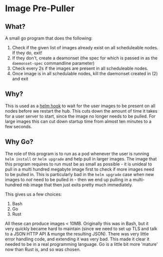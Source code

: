 # Image Pre-Puller

## What?
A small go program that does the following:

1. Check if the given list of images already exist on all scheduleable nodes.
   If they do, exit!
2. If they don't, create a deamonset (the spec for which is passed in
   as the `daemonset-spec` commandline parameter)
3. Check every 2s if the images are present in all scheduleable nodes.
4. Once image is in all schedulable nodes, kill the daemonset created in (2) and exit

## Why?

This is used as a [helm hook](https://github.com/kubernetes/helm/blob/master/docs/charts_hooks.md)
to wait for the user images to be present on all nodes before we restart the
hub. This cuts down the amount of time it takes for a user server to start,
since the image no longer needs to be pulled. For large images this can cut down
startup time from almost ten minutes to a few seconds.

## Why Go?

The role of this program is to run as a pod whenever the user is running `helm
install` or `helm upgrade` and help pull in larger images. The image that this
program requires to run must be as small as possible - it is unideal to pull in
a multi hundred megabyte image first to check if more images need to be pulled
in. This is particularly bad in the `helm upgrade` case when new images to *not*
need to be pulled in - then we end up pulling in a multi-hundred mb image that
then just exits pretty much immediately.

This gives us a few choices:

1. Bash
2. Go
3. Rust

All these can produce images < 10MB. Originally this was in Bash, but it very
quickly became hard to maintain (since we need to set up TLS and talk to a JSON
HTTP API & munge the resulting JSON). There was very little error handling code,
and extending it was very bad. This made it clear it needed to be in a real
programming language. Go is a little bit more 'mature' now than Rust is, and so
was chosen.
